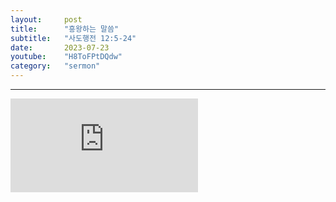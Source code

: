 ```yaml
---
layout:     post
title:      "흥왕하는 말씀"
subtitle:	"사도행전 12:5-24"
date:       2023-07-23
youtube:    "H8ToFPtDQdw"
category:   "sermon"
---
```


<hr>
<div class="youtube">
    <iframe src="https://www.youtube.com/embed/H8ToFPtDQdw" title="YouTube video player" frameborder="0" allow="accelerometer; autoplay; clipboard-write; encrypted-media; gyroscope; picture-in-picture; web-share" allowfullscreen></iframe>
</div>